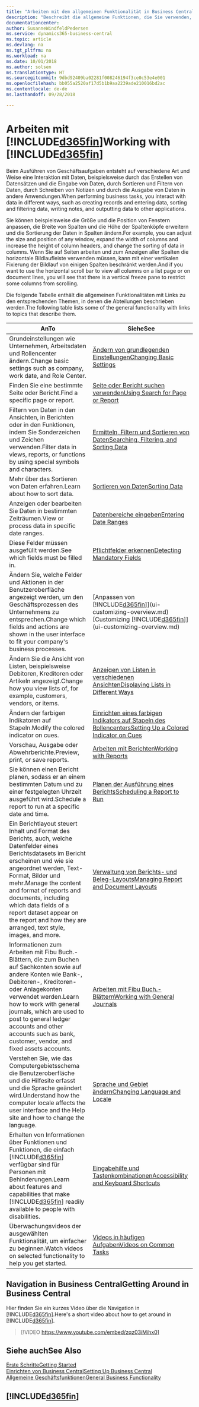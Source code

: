 ```yaml
---
title: "Arbeiten mit dem allgemeinen Funktionalität in Business Central | Microsoft Docs"
description: "Beschreibt die allgemeine Funktionen, die Sie verwenden, um die Daten in Business Central für Aktivitäten, wie Eingabe von Werten, Sortieren von Daten und Ändern von Ansichten auszuführen."
documentationcenter: 
author: SusanneWindfeldPedersen
ms.service: dynamics365-business-central
ms.topic: article
ms.devlang: na
ms.tgt_pltfrm: na
ms.workload: na
ms.date: 10/01/2018
ms.author: solsen
ms.translationtype: HT
ms.sourcegitcommit: 9dbd92409ba02281f008246194f3ce0c53e4e001
ms.openlocfilehash: bb055a2520af17d5b1b9aa2239ade210016bd2ac
ms.contentlocale: de-de
ms.lasthandoff: 09/28/2018

---
```

# <a name="working-with-included365finincludesd365finmdmd"></a><span data-ttu-id="147fb-103">Arbeiten mit [!INCLUDE[d365fin](includes/d365fin_md.md)]</span><span class="sxs-lookup"><span data-stu-id="147fb-103">Working with [!INCLUDE[d365fin](includes/d365fin_md.md)]</span></span>
<span data-ttu-id="147fb-104">Beim Ausführen von Geschäftsaufgaben entsteht auf verschiedene Art und Weise eine Interaktion mit Daten, beispielsweise durch das Erstellen von Datensätzen und die Eingabe von Daten, durch Sortieren und Filtern von Daten, durch Schreiben von Notizen und durch die Ausgabe von Daten in andere Anwendungen.</span><span class="sxs-lookup"><span data-stu-id="147fb-104">When performing business tasks, you interact with data in different ways, such as creating records and entering data, sorting and filtering data, writing notes, and outputting data to other applications.</span></span>

<span data-ttu-id="147fb-105">Sie können beispielsweise die Größe und die Position von Fenstern anpassen, die Breite von Spalten und die Höhe der Spaltenköpfe erweitern und die Sortierung der Daten in Spalten ändern.</span><span class="sxs-lookup"><span data-stu-id="147fb-105">For example, you can adjust the size and position of any window, expand the width of columns and increase the height of column headers, and change the sorting of data in columns.</span></span> <span data-ttu-id="147fb-106">Wenn Sie auf Seiten arbeiten und zum Anzeigen aller Spalten die horizontale Bildlaufleiste verwenden müssen, kann mit einer vertikalen Fixierung der Bildlauf von einigen Spalten beschränkt werden.</span><span class="sxs-lookup"><span data-stu-id="147fb-106">And if you want to use the horizontal scroll bar to view all columns on a list page or on document lines, you will see that there is a vertical freeze pane to restrict some columns from scrolling.</span></span>

<span data-ttu-id="147fb-107">Die folgende Tabelle enthält die allgemeinen Funktionalitäten mit Links zu den entsprechenden Themen, in denen die Abteilungen beschrieben werden.</span><span class="sxs-lookup"><span data-stu-id="147fb-107">The following table lists some of the general functionality with links to topics that describe them.</span></span>

| <span data-ttu-id="147fb-108">An</span><span class="sxs-lookup"><span data-stu-id="147fb-108">To</span></span> | <span data-ttu-id="147fb-109">Siehe</span><span class="sxs-lookup"><span data-stu-id="147fb-109">See</span></span> |
| --- | --- |
| <span data-ttu-id="147fb-110">Grundeinstellungen wie Unternehmen, Arbeitsdaten und Rollencenter ändern.</span><span class="sxs-lookup"><span data-stu-id="147fb-110">Change basic settings such as company, work date, and Role Center.</span></span> |[<span data-ttu-id="147fb-111">Ändern von grundlegenden Einstellungen</span><span class="sxs-lookup"><span data-stu-id="147fb-111">Changing Basic Settings</span></span>](ui-change-basic-settings.md) |
| <span data-ttu-id="147fb-112">Finden Sie eine bestimmte Seite oder Bericht.</span><span class="sxs-lookup"><span data-stu-id="147fb-112">Find a specific page or report.</span></span> |[<span data-ttu-id="147fb-113">Seite oder Bericht suchen verwenden</span><span class="sxs-lookup"><span data-stu-id="147fb-113">Using Search for Page or Report</span></span>](ui-search.md) |
| <span data-ttu-id="147fb-114">Filtern von Daten in den Ansichten, in Berichten oder in den Funktionen, indem Sie Sonderzeichen und Zeichen verwenden.</span><span class="sxs-lookup"><span data-stu-id="147fb-114">Filter data in views, reports, or functions by using special symbols and characters.</span></span> |[<span data-ttu-id="147fb-115">Ermitteln, Filtern und Sortieren von Daten</span><span class="sxs-lookup"><span data-stu-id="147fb-115">Searching, Filtering, and Sorting Data</span></span>](ui-enter-criteria-filters.md) |
| <span data-ttu-id="147fb-116">Mehr über das Sortieren von Daten erfahren.</span><span class="sxs-lookup"><span data-stu-id="147fb-116">Learn about how to sort data.</span></span> |[<span data-ttu-id="147fb-117">Sortieren von Daten</span><span class="sxs-lookup"><span data-stu-id="147fb-117">Sorting Data</span></span>](ui-sorting.md) |
| <span data-ttu-id="147fb-118">Anzeigen oder bearbeiten Sie Daten in bestimmten Zeiträumen.</span><span class="sxs-lookup"><span data-stu-id="147fb-118">View or process data in specific date ranges.</span></span> |[<span data-ttu-id="147fb-119">Datenbereiche eingeben</span><span class="sxs-lookup"><span data-stu-id="147fb-119">Entering Date Ranges</span></span>](ui-enter-date-ranges.md) |
| <span data-ttu-id="147fb-120">Diese Felder müssen ausgefüllt werden.</span><span class="sxs-lookup"><span data-stu-id="147fb-120">See which fields must be filled in.</span></span> |[<span data-ttu-id="147fb-121">Pflichtfelder erkennen</span><span class="sxs-lookup"><span data-stu-id="147fb-121">Detecting Mandatory Fields</span></span>](ui-mandatory-fields.md) |
| <span data-ttu-id="147fb-122">Ändern Sie, welche Felder und Aktionen in der Benutzeroberfläche angezeigt werden, um den Geschäftsprozessen des Unternehmens zu entsprechen.</span><span class="sxs-lookup"><span data-stu-id="147fb-122">Change which fields and actions are shown in the user interface to fit your company's business processes.</span></span> |<span data-ttu-id="147fb-123">[Anpassen von [!INCLUDE[d365fin](includes/d365fin_md.md)]](ui-customizing-overview.md)</span><span class="sxs-lookup"><span data-stu-id="147fb-123">[Customizing [!INCLUDE[d365fin](includes/d365fin_md.md)]](ui-customizing-overview.md)</span></span> |
| <span data-ttu-id="147fb-124">Ändern Sie die Ansicht von Listen, beispielsweise Debitoren, Kreditoren oder Artikeln angezeigt.</span><span class="sxs-lookup"><span data-stu-id="147fb-124">Change how you view lists of, for example, customers, vendors, or items.</span></span> |[<span data-ttu-id="147fb-125">Anzeigen von Listen in verschiedenen Ansichten</span><span class="sxs-lookup"><span data-stu-id="147fb-125">Displaying Lists in Different Ways</span></span>](across-display-lists-different-views.md) |
| <span data-ttu-id="147fb-126">Ändern der farbigen Indikatoren auf Stapeln.</span><span class="sxs-lookup"><span data-stu-id="147fb-126">Modify the colored indicator on cues.</span></span> |[<span data-ttu-id="147fb-127">Einrichten eines farbigen Indikators auf Stapeln des Rollencenters</span><span class="sxs-lookup"><span data-stu-id="147fb-127">Setting Up a Colored Indicator on Cues</span></span>](ui-how-setup-colored-indicator-cues.md) |
|<span data-ttu-id="147fb-128">Vorschau, Ausgabe oder Abwehrberichte.</span><span class="sxs-lookup"><span data-stu-id="147fb-128">Preview, print, or save reports.</span></span>|[<span data-ttu-id="147fb-129">Arbeiten mit Berichten</span><span class="sxs-lookup"><span data-stu-id="147fb-129">Working with Reports</span></span>](ui-work-report.md)|
| <span data-ttu-id="147fb-130">Sie können einen Bericht planen, sodass er an einem bestimmten Datum und zu einer festgelegten Uhrzeit ausgeführt wird.</span><span class="sxs-lookup"><span data-stu-id="147fb-130">Schedule a report to run at a specific date and time.</span></span> |[<span data-ttu-id="147fb-131">Planen der Ausführung eines Berichts</span><span class="sxs-lookup"><span data-stu-id="147fb-131">Scheduling a Report to Run</span></span>](ui-work-report.md#ScheduleReport) |
| <span data-ttu-id="147fb-132">Ein Berichtlayout steuert Inhalt und Format des Berichts, auch, welche Datenfelder eines Berichtsdatasets im Bericht erscheinen und wie sie angeordnet werden, Text-Format, Bilder und mehr.</span><span class="sxs-lookup"><span data-stu-id="147fb-132">Manage the content and format of reports and documents, including which data fields of a report dataset appear on the report and how they are arranged, text style, images, and more.</span></span>|[<span data-ttu-id="147fb-133">Verwaltung von Berichts- und Beleg-Layouts</span><span class="sxs-lookup"><span data-stu-id="147fb-133">Managing Report and Document Layouts</span></span>](ui-manage-report-layouts.md) |
| <span data-ttu-id="147fb-134">Informationen zum Arbeiten mit Fibu Buch.-Blättern, die zum Buchen auf Sachkonten sowie auf andere Konten wie Bank-, Debitoren-, Kreditoren- oder Anlagekonten verwendet werden.</span><span class="sxs-lookup"><span data-stu-id="147fb-134">Learn how to work with general journals, which are used to post to general ledger accounts and other accounts such as bank, customer, vendor, and fixed assets accounts.</span></span> |[<span data-ttu-id="147fb-135">Arbeiten mit Fibu Buch.-Blättern</span><span class="sxs-lookup"><span data-stu-id="147fb-135">Working with General Journals</span></span>](ui-work-general-journals.md) |
|<span data-ttu-id="147fb-136">Verstehen Sie, wie das Computergebietsschema die Benutzeroberfläche und die Hilfesite erfasst und die Sprache geändert wird.</span><span class="sxs-lookup"><span data-stu-id="147fb-136">Understand how the computer locale affects the user interface and the Help site and how to change the language.</span></span>|[<span data-ttu-id="147fb-137">Sprache und Gebiet ändern</span><span class="sxs-lookup"><span data-stu-id="147fb-137">Changing Language and Locale</span></span>](about-locale-language.md)|
|<span data-ttu-id="147fb-138">Erhalten von Informationen über Funktionen und Funktionen, die einfach [!INCLUDE[d365fin](includes/d365fin_md.md)] verfügbar sind für  Personen mit Behinderungen.</span><span class="sxs-lookup"><span data-stu-id="147fb-138">Learn about features and capabilities that make [!INCLUDE[d365fin](includes/d365fin_md.md)] readily available to people with disabilities.</span></span>|[<span data-ttu-id="147fb-139">Eingabehilfe und Tastenkombinationen</span><span class="sxs-lookup"><span data-stu-id="147fb-139">Accessibility and Keyboard Shortcuts</span></span>](ui-accessibility.md)|
|<span data-ttu-id="147fb-140">Überwachungsvideos der ausgewählten Funktionalität, um einfacher zu beginnen.</span><span class="sxs-lookup"><span data-stu-id="147fb-140">Watch videos on selected functionality to help you get started.</span></span>|[<span data-ttu-id="147fb-141">Videos in häufigen Aufgaben</span><span class="sxs-lookup"><span data-stu-id="147fb-141">Videos on Common Tasks</span></span>](across-videos.md)|  

## <a name="getting-around-in-business-central"></a><span data-ttu-id="147fb-142">Navigation in Business Central</span><span class="sxs-lookup"><span data-stu-id="147fb-142">Getting Around in Business Central</span></span>
<span data-ttu-id="147fb-143">Hier finden Sie ein kurzes Video über die Navigation in [!INCLUDE[d365fin](includes/d365fin_md.md)].</span><span class="sxs-lookup"><span data-stu-id="147fb-143">Here's a short video about how to get around in [!INCLUDE[d365fin](includes/d365fin_md.md)].</span></span>

> [!VIDEO https://www.youtube.com/embed/zqz03iMihx0]

## <a name="see-also"></a><span data-ttu-id="147fb-144">Siehe auch</span><span class="sxs-lookup"><span data-stu-id="147fb-144">See Also</span></span>
[<span data-ttu-id="147fb-145">Erste Schritte</span><span class="sxs-lookup"><span data-stu-id="147fb-145">Getting Started</span></span>](product-get-started.md)  
[<span data-ttu-id="147fb-146">Einrichten von Business Central</span><span class="sxs-lookup"><span data-stu-id="147fb-146">Setting Up Business Central</span></span>](setup.md)  
[<span data-ttu-id="147fb-147">Allgemeine Geschäftsfunktionen</span><span class="sxs-lookup"><span data-stu-id="147fb-147">General Business Functionality</span></span>](ui-across-business-areas.md)  

## [!INCLUDE[d365fin](includes/free_trial_md.md)]  


